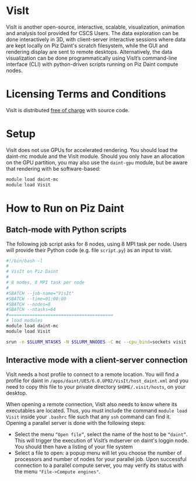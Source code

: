 # VisIt
VisIt is another open-source, interactive, scalable, visualization, animation and analysis tool provided for CSCS Users. The data exploration can be done interactively in 3D, with client-server interactive sessions where data are kept locally on Piz Daint's scratch filesystem, while the GUI and rendering display are sent to remote desktops. Alternatively, the data visualization can be done programmatically using VisIt’s command-line interface (CLI) with python-driven scripts running on Piz Daint compute nodes.

# Licensing Terms and Conditions

VisIt is distributed [free of charge](https://wci.llnl.gov/simulation/computer-codes/visit/downloads) with source code.

# Setup

VisIt does not use GPUs for accelerated rendering. You should load the daint-mc module and the VisIt module. Should you only have an allocation on the GPU partition, you may also use the `daint-gpu` module, but be aware that rendering with be software-based:

```bash
module load daint-mc
module load Visit
```

# How to Run on Piz Daint

## Batch-mode with Python scripts
The following job script asks for 8 nodes, using 8 MPI task per node. Users will provide their Python code (e.g. file `script.py`) as an input to visit.

```bash
#!/bin/bash -l
#
# VisIt on Piz Daint
#
# 8 nodes, 8 MPI task per node
#
#SBATCH --job-name="VisIt"
#SBATCH --time=01:00:00
#SBATCH --nodes=8
#SBATCH --ntasks=64
#========================================
# load modules
module load daint-mc
module load Visit

srun -n $SLURM_NTASKS -N $SLURM_NNODES -C mc --cpu_bind=sockets visit -nowin -cli -s script.py
```

## Interactive mode with a client-server connection
VisIt needs a host profile to connect to a remote location. You will find a profile for daint in `/apps/daint/UES/6.0.UP02/VisIt/host_daint.xml` and you need to copy this file to your private directory `$HOME/.visit/hosts`, on your desktop.

When opening a remote connection, VisIt also needs to know where its executables are located. Thus, you must include the command `module load Visit` inside your `.bashrc` file such that any `ssh` command can find it.
Opening a parallel server is done with the following steps:

* Select the menu `“Open file”`, select the name of the host to be `“daint”`. This will trigger the execution of VisIt’s mdserver on daint's loggin node. You should then have a listing of your file system
* Select a file to open: a popup menu will let you choose the number of processors and number of nodes for your parallel job. Upon successful connection to a parallel compute server, you may verify its status with the menu `"File->Compute engines"`.

